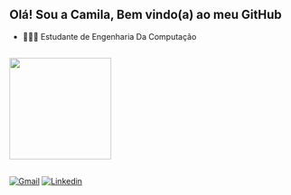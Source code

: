 ## Olá! Sou a Camila, Bem vindo(a) ao meu GitHub
<ul>
    <li>👩🏻‍💻 Estudante de Engenharia Da Computação  </li>
</ul>

##
<div>
    <img height="180em" src="https://github-readme-stats.vercel.app/api/top-langs/?username=CamilaPrado27&layout=compact&langs_count=8&theme=radical"/>
  </div>
  
##
<div>
    <a href="mailto: pradocamila07m@gmail.com"><img src="https://img.shields.io/badge/Gmail-FF0000?style=for-the-badge&logo=Gmail&logoColor=white" alt="Gmail" /></a>
    <a href="https://www.linkedin.com/in/camilaprado07/" target="_blank"><img src="https://img.shields.io/badge/LinkedIn-00008B?style=for-the-badge&logo=linkedin&labelColor=00008B" alt="Linkedin" /></a>
<!--     <a href="" target="_blank"><img src="https://img.shields.io/badge/-Instagram-DD2A7B?style=for-the-badge&logo=instagram&logoColor=white" alt="Instagram" /></a> -->
    
</div>
